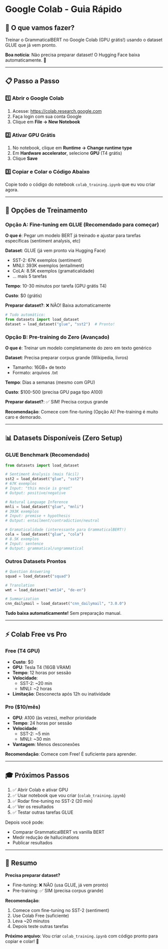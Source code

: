 # Google Colab - Guia Rápido

## 🎯 O que vamos fazer?

Treinar o GrammaticalBERT no Google Colab (GPU grátis!) usando o dataset GLUE que já vem pronto.

**Boa notícia**: Não precisa preparar dataset! O Hugging Face baixa automaticamente. 🎉

---

## 📋 Passo a Passo

### 1️⃣ Abrir o Google Colab

1. Acesse: https://colab.research.google.com
2. Faça login com sua conta Google
3. Clique em **File → New Notebook**

### 2️⃣ Ativar GPU Grátis

1. No notebook, clique em **Runtime → Change runtime type**
2. Em **Hardware accelerator**, selecione **GPU** (T4 grátis)
3. Clique **Save**

### 3️⃣ Copiar e Colar o Código Abaixo

Copie todo o código do notebook `colab_training.ipynb` que eu vou criar agora.

---

## 🚀 Opções de Treinamento

### Opção A: Fine-tuning em GLUE (Recomendado para começar)

**O que é**: Pegar um modelo BERT já treinado e ajustar para tarefas específicas (sentiment analysis, etc)

**Dataset**: GLUE (já vem pronto via Hugging Face)
- SST-2: 67K exemplos (sentiment)
- MNLI: 393K exemplos (entailment)
- CoLA: 8.5K exemplos (gramaticalidade)
- ... mais 5 tarefas

**Tempo**: 10-30 minutos por tarefa (GPU grátis T4)

**Custo**: $0 (grátis)

**Preparar dataset?**: ❌ NÃO! Baixa automaticamente

```python
# Tudo automático:
from datasets import load_dataset
dataset = load_dataset("glue", "sst2")  # Pronto!
```

### Opção B: Pre-training do Zero (Avançado)

**O que é**: Treinar um modelo completamente do zero em texto genérico

**Dataset**: Precisa preparar corpus grande (Wikipedia, livros)
- Tamanho: 16GB+ de texto
- Formato: arquivos .txt

**Tempo**: Dias a semanas (mesmo com GPU)

**Custo**: $100-500 (precisa GPU paga tipo A100)

**Preparar dataset?**: ✅ SIM! Precisa corpus grande

**Recomendação**: Comece com fine-tuning (Opção A)! Pre-training é muito caro e demorado.

---

## 📊 Datasets Disponíveis (Zero Setup)

### GLUE Benchmark (Recomendado)

```python
from datasets import load_dataset

# Sentiment Analysis (mais fácil)
sst2 = load_dataset("glue", "sst2")
# 67K exemplos
# Input: "this movie is great"
# Output: positive/negative

# Natural Language Inference
mnli = load_dataset("glue", "mnli")
# 393K exemplos
# Input: premise + hypothesis
# Output: entailment/contradiction/neutral

# Gramaticalidade (interessante para GrammaticalBERT!)
cola = load_dataset("glue", "cola")
# 8.5K exemplos
# Input: sentence
# Output: grammatical/ungrammatical
```

### Outros Datasets Prontos

```python
# Question Answering
squad = load_dataset("squad")

# Translation
wmt = load_dataset("wmt14", "de-en")

# Summarization
cnn_dailymail = load_dataset("cnn_dailymail", "3.0.0")
```

**Tudo baixa automaticamente!** Sem preparação manual.

---

## ⚡ Colab Free vs Pro

### Free (T4 GPU)
- **Custo**: $0
- **GPU**: Tesla T4 (16GB VRAM)
- **Tempo**: 12 horas por sessão
- **Velocidade**:
  - SST-2: ~20 min
  - MNLI: ~2 horas
- **Limitação**: Desconecta após 12h ou inatividade

### Pro ($10/mês)
- **GPU**: A100 (às vezes), melhor prioridade
- **Tempo**: 24 horas por sessão
- **Velocidade**:
  - SST-2: ~5 min
  - MNLI: ~30 min
- **Vantagem**: Menos desconexões

**Recomendação**: Comece com Free! É suficiente para aprender.

---

## 🎓 Próximos Passos

1. ✅ Abrir Colab e ativar GPU
2. ✅ Usar notebook que vou criar (`colab_training.ipynb`)
3. ✅ Rodar fine-tuning no SST-2 (20 min)
4. ✅ Ver os resultados
5. ✅ Testar outras tarefas GLUE

Depois você pode:
- Comparar GrammaticalBERT vs vanilla BERT
- Medir redução de hallucinations
- Publicar resultados

---

## 📝 Resumo

**Precisa preparar dataset?**
- Fine-tuning: ❌ NÃO (usa GLUE, já vem pronto)
- Pre-training: ✅ SIM (precisa corpus grande)

**Recomendação**:
1. Comece com fine-tuning no SST-2 (sentiment)
2. Use Colab Free (suficiente)
3. Leva ~20 minutos
4. Depois teste outras tarefas

**Próximo arquivo**: Vou criar `colab_training.ipynb` com código pronto para copiar e colar! 🚀
